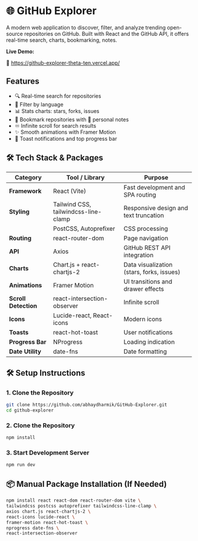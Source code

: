 # 🌐 GitHub Explorer

A modern web application to discover, filter, and analyze trending open-source repositories on GitHub. Built with React and the GitHub API, it offers real-time search, charts, bookmarking, notes.

**Live Demo:** 

🔗 https://github-explorer-theta-ten.vercel.app/

## Features

- 🔍 Real-time search for repositories  
- 🧠 Filter by language  
- 📊 Stats charts: stars, forks, issues  
- 📌 Bookmark repositories with 📝 personal notes  
- ♾️ Infinite scroll for search results  
- ✨ Smooth animations with Framer Motion  
- 🔔 Toast notifications and top progress bar  


## 🛠 Tech Stack & Packages

| Category             | Tool / Library                         | Purpose                                                 |
|----------------------|----------------------------------------|---------------------------------------------------------|
| **Framework**        | React (Vite)                           | Fast development and SPA routing                        |
| **Styling**          | Tailwind CSS, tailwindcss-line-clamp   | Responsive design and text truncation                   |
|                      | PostCSS, Autoprefixer                  | CSS processing                                          |
| **Routing**          | react-router-dom                       | Page navigation                                         |
| **API**              | Axios                                  | GitHub REST API integration                             |
| **Charts**           | Chart.js + react-chartjs-2             | Data visualization (stars, forks, issues)               |
| **Animations**       | Framer Motion                          | UI transitions and drawer effects                       |
| **Scroll Detection** | react-intersection-observer            | Infinite scroll                                         |
| **Icons**            | Lucide-react, React-icons              | Modern icons                                            |
| **Toasts**           | react-hot-toast                        | User notifications                                      |
| **Progress Bar**     | NProgress                              | Loading indication                                      |
| **Date Utility**     | date-fns                               | Date formatting                                         |


## 🛠️ Setup Instructions

### 1. Clone the Repository

```bash
git clone https://github.com/abhaydharmik/GitHub-Explorer.git
cd github-explorer
```

### 2. Clone the Repository

```bash
npm install
```

### 3. Start Development Server

```bash
npm run dev
```

## 📦 Manual Package Installation (If Needed)

```bash
npm install react react-dom react-router-dom vite \
tailwindcss postcss autoprefixer tailwindcss-line-clamp \
axios chart.js react-chartjs-2 \
react-icons lucide-react \
framer-motion react-hot-toast \
nprogress date-fns \
react-intersection-observer
```
